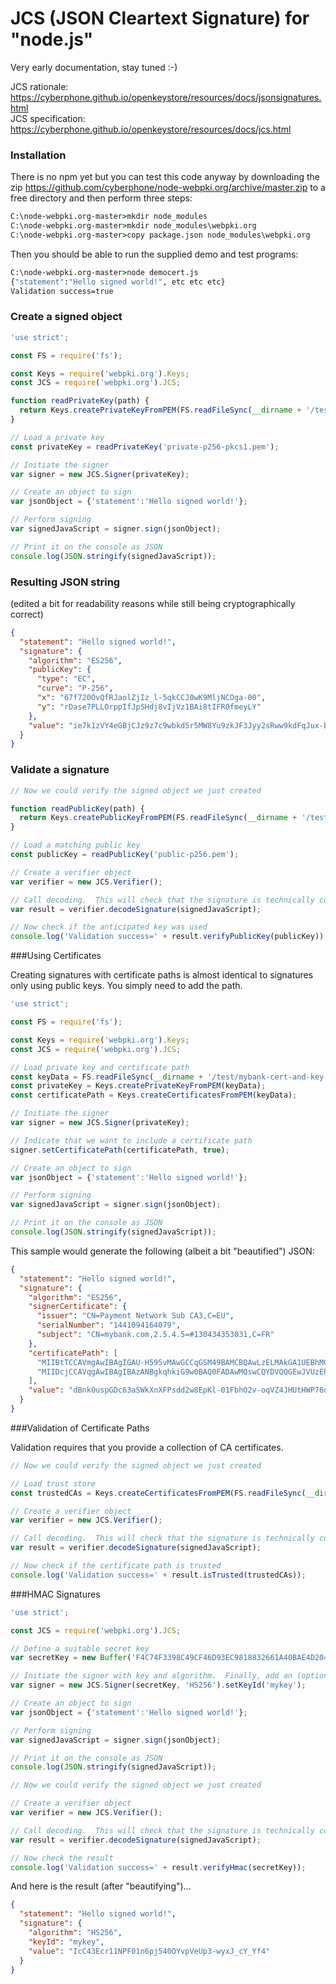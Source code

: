 # JCS (JSON Cleartext Signature) for "node.js"

Very early documentation, stay tuned :-)

JCS rationale: https://cyberphone.github.io/openkeystore/resources/docs/jsonsignatures.html<br>
JCS specification: https://cyberphone.github.io/openkeystore/resources/docs/jcs.html

### Installation

There is no npm yet but you can test this code anyway by downloading the zip
https://github.com/cyberphone/node-webpki.org/archive/master.zip
to a free directory and then perform three steps:
```bat
C:\node-webpki.org-master>mkdir node_modules
C:\node-webpki.org-master>mkdir node_modules\webpki.org
C:\node-webpki.org-master>copy package.json node_modules\webpki.org
```

Then you should be able to run the supplied demo and test programs:
```bat
C:\node-webpki.org-master>node democert.js
{"statement":"Hello signed world!", etc etc etc}
Validation success=true
```

### Create a signed object

```JavaScript
'use strict';

const FS = require('fs');

const Keys = require('webpki.org').Keys;
const JCS = require('webpki.org').JCS;

function readPrivateKey(path) {
  return Keys.createPrivateKeyFromPEM(FS.readFileSync(__dirname + '/test/' + path));
}

// Load a private key
const privateKey = readPrivateKey('private-p256-pkcs1.pem');

// Initiate the signer
var signer = new JCS.Signer(privateKey);

// Create an object to sign
var jsonObject = {'statement':'Hello signed world!'};

// Perform signing
var signedJavaScript = signer.sign(jsonObject);

// Print it on the console as JSON
console.log(JSON.stringify(signedJavaScript));
```

### Resulting JSON string
(edited a bit for readability reasons while still being cryptographically correct)

```json
{
  "statement": "Hello signed world!",
  "signature": {
    "algorithm": "ES256",
    "publicKey": {
      "type": "EC",
      "curve": "P-256",
      "x": "67f720OvQfRJaolZjIz_l-5qkCCJ0wK9MljNCOga-00",
      "y": "rDase7PLLOrppIfJpSHdj8vIjVz1BAi8tIFR0fmeyLY"
    },
    "value": "ie7k1zVY4eGBjCJz9z7c9wbkd5r5MW8Yu9zkJF3Jyy2sRww9kdFqJux-BiK02FCnBTn43Pz4NQMdlScIP9NhVA"
  }
}
```

### Validate a signature

```javascript
// Now we could verify the signed object we just created

function readPublicKey(path) {
  return Keys.createPublicKeyFromPEM(FS.readFileSync(__dirname + '/test/' + path));
}

// Load a matching public key
const publicKey = readPublicKey('public-p256.pem');

// Create a verifier object
var verifier = new JCS.Verifier();

// Call decoding.  This will check that the signature is technically correct
var result = verifier.decodeSignature(signedJavaScript);

// Now check if the anticipated key was used
console.log('Validation success=' + result.verifyPublicKey(publicKey));
```

###Using Certificates

Creating signatures with certificate paths is almost identical to
signatures only using public keys.  You simply need to add the path.

```javascript
'use strict';

const FS = require('fs');

const Keys = require('webpki.org').Keys;
const JCS = require('webpki.org').JCS;

// Load private key and certificate path
const keyData = FS.readFileSync(__dirname + '/test/mybank-cert-and-key-p256.pem');
const privateKey = Keys.createPrivateKeyFromPEM(keyData);
const certificatePath = Keys.createCertificatesFromPEM(keyData);

// Initiate the signer
var signer = new JCS.Signer(privateKey);

// Indicate that we want to include a certificate path
signer.setCertificatePath(certificatePath, true);

// Create an object to sign
var jsonObject = {'statement':'Hello signed world!'};

// Perform signing
var signedJavaScript = signer.sign(jsonObject);

// Print it on the console as JSON
console.log(JSON.stringify(signedJavaScript));

```

This sample would generate the following (albeit a bit "beautified") JSON:

```json
{
  "statement": "Hello signed world!",
  "signature": {
    "algorithm": "ES256",
    "signerCertificate": {
      "issuer": "CN=Payment Network Sub CA3,C=EU",
      "serialNumber": "1441094164079",
      "subject": "CN=mybank.com,2.5.4.5=#130434353031,C=FR"
    },
    "certificatePath": [
      "MIIBtTCCAVmgAwIBAgIGAU-H595vMAwGCCqGSM49BAMCBQAwLzELMAkGA1UEBhMCRVUxIDAeBgNVBAMTF1BheW1lbnQgTmV0d29yayBTdWIgQ0EzMB4XDTE0MDEwMTAwMDAwMFoXDTIwMDcxMDA5NTk1OVowMTELMAkGA1UEBhMCRlIxDTALBgNVBAUTBDQ1MDExEzARBgNVBAMTCm15YmFuay5jb20wWTATBgcqhkjOPQIBBggqhkjOPQMBBwNCAASjhSNHJyRmQi5U-r7WkNns0D6b1n1gQybglCvyXgIA2RCSJXJKHZrw37giKmGqX-4cXU3x__zOQXN1U48VAwNvo10wWzAJBgNVHRMEAjAAMA4GA1UdDwEB_wQEAwIHgDAdBgNVHQ4EFgQUOdV3H3r6TufkQh-dqhcXMrjUY2kwHwYDVR0jBBgwFoAUy0fdXq1oJ6GFAJo10qx609KDARAwDAYIKoZIzj0EAwIFAANIADBFAiEAluqzuTTzVBG74AoALaWRsRn9QALg2N6C3sIlztm6sPoCID1ZnGnTrhz-CodxuGvg7fkOVfdffdSuEdyhQXemGtT4",
      "MIIDcjCCAVqgAwIBAgIBAzANBgkqhkiG9w0BAQ0FADAwMQswCQYDVQQGEwJVUzEhMB8GA1UEAxMYUGF5bWVudCBOZXR3b3JrIFJvb3QgQ0ExMB4XDTEyMDcxMDEwMDAwMFoXDTI1MDcxMDA5NTk1OVowLzELMAkGA1UEBhMCRVUxIDAeBgNVBAMTF1BheW1lbnQgTmV0d29yayBTdWIgQ0EzMFkwEwYHKoZIzj0CAQYIKoZIzj0DAQcDQgAEcX8CYrYFoQhPbTci93W5qyCx0i0H-FvmXIvH5XNBlnNLfPkRacqn0PRFNn4Z4o3BVxI3x5yob9C7FqpKslcCgKNjMGEwDwYDVR0TAQH_BAUwAwEB_zAOBgNVHQ8BAf8EBAMCAQYwHQYDVR0OBBYEFMtH3V6taCehhQCaNdKsetPSgwEQMB8GA1UdIwQYMBaAFELvwS_Fk7IfHMWJeu-yhGdM-5EiMA0GCSqGSIb3DQEBDQUAA4ICAQBNQdIOSU2fB5JjCO9Q0mCfOxDXFihMKSiOanAJ_r2rxGN7Uprw32JPsJnQhuxbrwmniKgCmBVD6Jak4GtHSLVvJPjpf_Pe7pUbyMb6iNNeV3SmJvsHoE2m5WdSGxjIPxK4NOBv3Mm3Ib1_kxyVceegHEHRUk5IXyQUNV1sUsxIypELjC8bAIvnMj_J1FlP8nsfehbibT3XH04uvX9dgNGexpz8BDLa0fEpLzrKoyMtUbSwg88_WsdPnkvp1fhiwCF9GpIHwsXi3Nv-Wdgdyn-hKFQe6sP2FmsPDiI2qWqX7fEs0VN5Uo2oI5Q2T6673JiZnkycXYLNIRpc06KSTcs8B45u5NMAyvLx3l4S8My-HK4nfiqbF3TPVGJkq4aXAAZnhVcQTrO71tQ0BJMibKjz6sylBEnhlFQs3ICcesaGVXV3JVbwtf_OkAUUUduYWOmUZU5ng3vNJV0ofqfvoNcBlVsrWpFNqImy2-icUxiad_8--ortiq4WG594Ap52CqXt7K8UcZaMLDAj2COOmo1gy9iUjzgyzSqnYye2Gqr72ts5jd8B8wkM1rM0JDM6DvCyJgHVvc8VTNE7Mt2Mu9XsofQkdLdDgrPuo6AV88g1BGk7cY0FJMJFoBAlrj98A4KslbeGBV7AUGuzvS-w1VA6dRH6_5Fv2eSHXW6pzA_D8Q"
    ],
    "value": "dBnkOuspGDc63aSWkXnXFPsdd2w8EpKl-01FbhO2v-oqVZ4JHUtHWP76qX04DqUJJWKy8Kw47jmKpAwkET2O0w"
  }
}
```

###Validation of Certificate Paths

Validation requires that you provide a collection of CA certificates.

```javascript
// Now we could verify the signed object we just created

// Load trust store
const trustedCAs = Keys.createCertificatesFromPEM(FS.readFileSync(__dirname + '/test/payment-network-ca.pem'));

// Create a verifier object
var verifier = new JCS.Verifier();

// Call decoding.  This will check that the signature is technically correct
var result = verifier.decodeSignature(signedJavaScript);

// Now check if the certificate path is trusted
console.log('Validation success=' + result.isTrusted(trustedCAs));
```

###HMAC Signatures

```javascript
'use strict';

const JCS = require('webpki.org').JCS;

// Define a suitable secret key
var secretKey = new Buffer('F4C74F3398C49CF46D93EC9818832661A40BAE4D204D75503614102074346909', 'hex');

// Initiate the signer with key and algorithm.  Finally, add an (optional) keyId
var signer = new JCS.Signer(secretKey, 'HS256').setKeyId('mykey');

// Create an object to sign
var jsonObject = {'statement':'Hello signed world!'};

// Perform signing
var signedJavaScript = signer.sign(jsonObject);

// Print it on the console as JSON
console.log(JSON.stringify(signedJavaScript));

// Now we could verify the signed object we just created

// Create a verifier object
var verifier = new JCS.Verifier();

// Call decoding.  This will check that the signature is technically correct
var result = verifier.decodeSignature(signedJavaScript);

// Now check the result
console.log('Validation success=' + result.verifyHmac(secretKey));
```

And here is the result (after "beautifying")... 

```json
{
  "statement": "Hello signed world!",
  "signature": {
    "algorithm": "HS256",
    "keyId": "mykey",
    "value": "IcC43Ecr11NPF01n6pj540OYvpVeUp3-wyxJ_cY_Yf4"
  }
}
```
